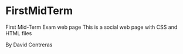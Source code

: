 # FirstMidTerm
First Mid-Term Exam web page
This is a social web page with CSS and HTML files

By David Contreras
